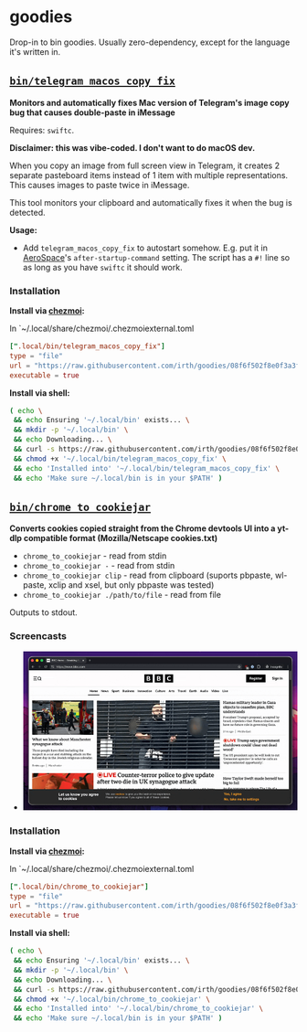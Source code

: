 # goodies

Drop-in to bin goodies. Usually zero-dependency, except for the language it's
written in.

<!-- START GOODIES SECTION -->
## [`bin/telegram_macos_copy_fix`](./bin/telegram_macos_copy_fix)

**Monitors and automatically fixes Mac version of Telegram's image copy bug
that causes double-paste in iMessage**

Requires: `swiftc`.

**Disclaimer: this was vibe-coded. I don't want to do macOS dev.**

When you copy an image from full screen view in Telegram, it creates 2
separate pasteboard items instead of 1 item with multiple representations.
This causes images to paste twice in iMessage.

This tool monitors your clipboard and automatically fixes it when the bug
is detected.

**Usage:**

- Add `telegram_macos_copy_fix` to autostart somehow. E.g. put it in
  [AeroSpace](https://github.com/nikitabobko/aerospace)'s
  `after-startup-command` setting. The script has a `#!` line so as long as
  you have `swiftc` it should work.


### Installation

**Install via [chezmoi](https://www.chezmoi.io/):**

In `~/.local/share/chezmoi/.chezmoiexternal.toml

```toml
[".local/bin/telegram_macos_copy_fix"]
type = "file"
url = "https://raw.githubusercontent.com/irth/goodies/08f6f502f8e0f3a3f1e9f651146e2a928de50f08/bin/telegram_macos_copy_fix"
executable = true
```

**Install via shell:**

```bash
( echo \
 && echo Ensuring '~/.local/bin' exists... \
 && mkdir -p '~/.local/bin' \
 && echo Downloading... \
 && curl -s https://raw.githubusercontent.com/irth/goodies/08f6f502f8e0f3a3f1e9f651146e2a928de50f08/bin/telegram_macos_copy_fix -o '~/.local/bin/telegram_macos_copy_fix' \
 && chmod +x '~/.local/bin/telegram_macos_copy_fix' \
 && echo 'Installed into' '~/.local/bin/telegram_macos_copy_fix' \
 && echo 'Make sure ~/.local/bin is in your $PATH' )
```


## [`bin/chrome_to_cookiejar`](./bin/chrome_to_cookiejar)

**Converts cookies copied straight from the Chrome devtools UI into a yt-dlp
compatible format (Mozilla/Netscape cookies.txt)**

- `chrome_to_cookiejar` - read from stdin
- `chrome_to_cookiejar -` - read from stdin
- `chrome_to_cookiejar clip` - read from clipboard (suports pbpaste, wl-paste,
  xclip and xsel, but only pbpaste was tested)
- `chrome_to_cookiejar ./path/to/file` - read from file

Outputs to stdout.


### Screencasts

- ![chrome_to_cookiejar_1.gif](./media/chrome_to_cookiejar_1.gif)


### Installation

**Install via [chezmoi](https://www.chezmoi.io/):**

In `~/.local/share/chezmoi/.chezmoiexternal.toml

```toml
[".local/bin/chrome_to_cookiejar"]
type = "file"
url = "https://raw.githubusercontent.com/irth/goodies/08f6f502f8e0f3a3f1e9f651146e2a928de50f08/bin/chrome_to_cookiejar"
executable = true
```

**Install via shell:**

```bash
( echo \
 && echo Ensuring '~/.local/bin' exists... \
 && mkdir -p '~/.local/bin' \
 && echo Downloading... \
 && curl -s https://raw.githubusercontent.com/irth/goodies/08f6f502f8e0f3a3f1e9f651146e2a928de50f08/bin/chrome_to_cookiejar -o '~/.local/bin/chrome_to_cookiejar' \
 && chmod +x '~/.local/bin/chrome_to_cookiejar' \
 && echo 'Installed into' '~/.local/bin/chrome_to_cookiejar' \
 && echo 'Make sure ~/.local/bin is in your $PATH' )
```


<!-- END GOODIES SECTION -->

